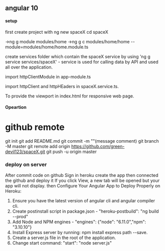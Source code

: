 ## angular 10

#### setup

first create project with ng new spaceX
cd spaceX

<!-- to make new Route home route modules with its components for boilerpplate -->
->ng g module modules/home
->ng g c modules/home/home --module=modules/home/home.module.ts

create services folder which contain the spaceX service by using 'ng g service services/spaceX' - service is used for calling data by API and used all over the application.

import httpClientModule in app-module.ts

import httpClient and httpHEaders in spaceX.service.ts.

To provide the viewport in index.html for responsive web page.


#### Opeartion

# github remote
git init
git add README.md
git commit -m ""(message comment)
git branch -M master
git remote add origin https://github.com/green-devil123/spaceX.git
git push -u origin master


### deploy on server

After commit code on github
Sign in heroku create the app then connected the github and deploy it 
If you click View, a new tab will be opened but your app will not display. then Configure Your Angular App to Deploy Properly on Heroku: 
1. Ensure you have the latest version of angular cli and angular compiler cli.
2. Create postinstall script in package.json - "heroku-postbuild": "ng build --prod"
3. Add Node and NPM engines - "engines": {"node": "6.11.0","npm": "3.10.10"}
4. Install Express server by running: npm install express path --save.
5. Create a server.js file in the root of the application.
6. Change start command:  "start": "node server.js"



